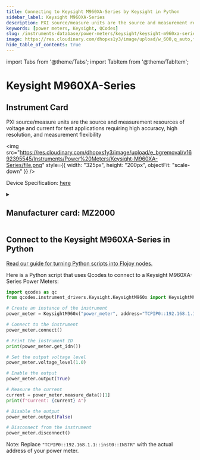```yaml
---
title: Connecting to Keysight M960XA-Series by Keysight in Python
sidebar_label: Keysight M960XA-Series
description: PXI source/measure units are the source and measurement resources of voltage and current for test applications requiring high accuracy, high resolution, and measurement flexibility
keywords: [power meters, Keysight, QCodes]
slug: /instruments-database/power-meters/keysight/keysight-m960xa-series
image: https://res.cloudinary.com/dhopxs1y3/image/upload/w_600,q_auto,f_auto/e_bgremoval/v1692395545/Instruments/Power%20Meters/Keysight-M960XA-Series/file.jpg
hide_table_of_contents: true
---
```


import Tabs from '@theme/Tabs';
import TabItem from '@theme/TabItem';

# Keysight M960XA-Series

## Instrument Card

<div className="flex">

<div>

PXI source/measure units are the source and measurement resources of voltage and current for test applications requiring high accuracy, high resolution, and measurement flexibility

</div>

<img src="https://res.cloudinary.com/dhopxs1y3/image/upload/e_bgremoval/v1692395545/Instruments/Power%20Meters/Keysight-M960XA-Series/file.png" style={{ width: "325px", height: "200px", objectFit: "scale-down" }} />

</div>

<div className="flex text-center">

<p>Device Specification: <a target="\_blank" href="/instruments-database/all-instruments/">here</a></p>

</div>

<details style={{ marginTop: "15px"}}>
<summary><h2>Manufacturer card: MZ2000</h2></summary>

<img src="https://res.cloudinary.com/dhopxs1y3/image/upload/v1692125973/Instruments/Vendor%20Logos/Keysight.png" style={{ width: "100%", height: "170px",objectFit: "scale-down" }} />

Keysight Technologies, or Keysight, is an American company that manufactures electronics test and measurement equipment and software.

<ul>
  <li>Headquarters: USA</li>
  <li>Yearly Revenue (millions, USD): 5420.0</li>
  <li>Vendor Website: <a href="https://www.keysight.com/us/en/home.html">here</a></li>
</ul>
</details>

## Connect to the Keysight M960XA-Series in Python

[Read our guide for turning Python scripts into Flojoy nodes.](https://docs.flojoy.ai/custom-nodes/creating-custom-node/)
<Tabs>

<TabItem value="Flojoy" label="Flojoy" className="flojoy-instrument-tabs">

<NodeCardCollection category='WIDGET2000' manufacturer='MZ2000'></NodeCardCollection>

</TabItem>
<TabItem value="QCodes" label="QCodes">

Here is a Python script that uses Qcodes to connect to a Keysight M960XA-Series Power Meters:

```python
import qcodes as qc
from qcodes.instrument_drivers.Keysight.KeysightM960x import KeysightM960x

# Create an instance of the instrument
power_meter = KeysightM960x("power_meter", address="TCPIP0::192.168.1.1::inst0::INSTR")

# Connect to the instrument
power_meter.connect()

# Print the instrument ID
print(power_meter.get_idn())

# Set the output voltage level
power_meter.voltage_level(1.0)

# Enable the output
power_meter.output(True)

# Measure the current
current = power_meter.measure_data()[1]
print(f"Current: {current} A")

# Disable the output
power_meter.output(False)

# Disconnect from the instrument
power_meter.disconnect()
```

Note: Replace `"TCPIP0::192.168.1.1::inst0::INSTR"` with the actual address of your power meter.

</TabItem>
</Tabs>